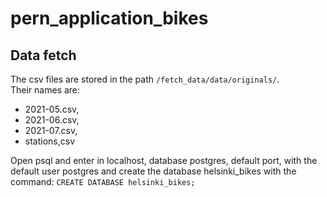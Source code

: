 # pern_application_bikes
## Data fetch
The csv files are stored in the path `/fetch_data/data/originals/`. \
Their names are:
- 2021-05.csv, 
- 2021-06.csv, 
- 2021-07.csv, 
- stations,csv

Open psql and enter in localhost, database postgres, default port, with the default user postgres and create the database helsinki_bikes with the command:
`CREATE DATABASE helsinki_bikes;`

